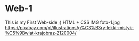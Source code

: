# Web-1
This is my First Web-side ;)
HTML + CSS 
IMG foto-1.jpg
https://pixabay.com/pl/illustrations/g%C3%B3ry-lekki-mistyk-%C5%9Bwiat-krajobraz-2120004/
